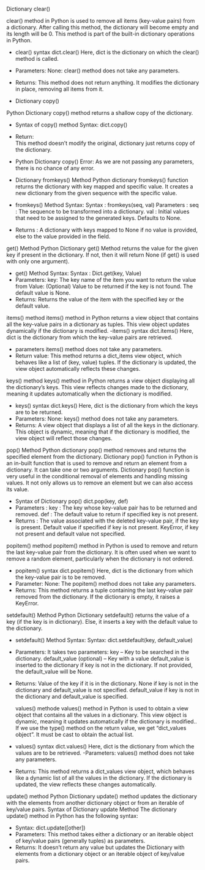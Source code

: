 Dictionary clear()

clear() method in Python is used to remove all items (key-value pairs) from a dictionary. After calling this method, the dictionary will become empty and its length will be 0. This method is part of the built-in dictionary operations in Python.

- clear() syntax
  dict.clear()
  Here, dict is the dictionary on which the clear() method is called.
- Parameters:
  None: clear() method does not take any parameters.
- Returns:
  This method does not return anything. It modifies the dictionary in place, removing all items from it.

- Dictionary copy()

Python Dictionary copy() method returns a shallow copy of the dictionary.

- Syntax of copy() method
  Syntax: dict.copy()
- Return:  
  This method doesn’t modify the original, dictionary just returns copy of the dictionary.
- Python Dictionary copy() Error:
  As we are not passing any parameters, there is no chance of any error.

- Dictionary fromkeys() Method
  Python dictionary fromkeys() function returns the dictionary with key mapped and specific value. It creates a new dictionary from the given sequence with the specific value.
- fromkeys() Method Syntax:
  Syntax : fromkeys(seq, val)
  Parameters :
  seq : The sequence to be transformed into a dictionary.
  val : Initial values that need to be assigned to the generated keys. Defaults to None.
- Returns :
  A dictionary with keys mapped to None if no value is provided, else to the value provided in the field.

get() Method
Python Dictionary get() Method returns the value for the given key if present in the dictionary. If not, then it will return None (if get() is used with only one argument).

- get() Method Syntax:
  Syntax : Dict.get(key, Value)
- Parameters:
  key: The key name of the item you want to return the value from
  Value: (Optional) Value to be returned if the key is not found. The default value is None.
- Returns:
  Returns the value of the item with the specified key or the default value.

items() method
items() method in Python returns a view object that contains all the key-value pairs in a dictionary as tuples. This view object updates dynamically if the dictionary is modified.
-items() syntax
dict.items()
Here, dict is the dictionary from which the key-value pairs are retrieved.

- parameters
  items() method does not take any parameters.
- Return value:
  This method returns a dict_items view object, which behaves like a list of (key, value) tuples. If the dictionary is updated, the view object automatically reflects these changes.

keys() method
keys() method in Python returns a view object displaying all the dictionary’s keys. This view reflects changes made to the dictionary, meaning it updates automatically when the dictionary is modified.

- keys() syntax
  dict.keys()
  Here, dict is the dictionary from which the keys are to be returned.
- Parameters:
  None: keys() method does not take any parameters.
- Returns:
  A view object that displays a list of all the keys in the dictionary. This object is dynamic, meaning that if the dictionary is modified, the view object will reflect those changes.

pop() Method
Python dictionary pop() method removes and returns the specified element from the dictionary.
Dictionary pop() function in Python is an in-built function that is used to remove and return an element from a dictionary. It can take one or two arguments.
Dictionary pop() function is very useful in the conditional removal of elements and handling missing values. It not only allows us to remove an element but we can also access its value.

- Syntax of Dictionary pop()
  dict.pop(key, def)
- Parameters :
  key : The key whose key-value pair has to be returned and removed.
  def : The default value to return if specified key is not present.
- Returns :
  The value associated with the deleted key-value pair, if the key is present.
  Default value if specified if key is not present.
  KeyError, if key not present and default value not specified.

popitem() method
popitem() method in Python is used to remove and return the last key-value pair from the dictionary. It is often used when we want to remove a random element, particularly when the dictionary is not ordered.

- popitem() syntax
  dict.popitem()
  Here, dict is the dictionary from which the key-value pair is to be removed.
- Parameter:
  None: The popitem() method does not take any parameters.
- Returns:
  This method returns a tuple containing the last key-value pair removed from the dictionary.
  If the dictionary is empty, it raises a KeyError.

setdefault() Method
Python Dictionary setdefault() returns the value of a key (if the key is in dictionary). Else, it inserts a key with the default value to the dictionary.

- setdefault() Method Syntax:
  Syntax: dict.setdefault(key, default_value)
- Parameters:
  It takes two parameters:
  key – Key to be searched in the dictionary.
  default_value (optional) – Key with a value default_value is inserted to the dictionary if key is not in the dictionary. If not provided, the default_value will be None.
- Returns:
  Value of the key if it is in the dictionary.
  None if key is not in the dictionary and default_value is not specified.
  default_value if key is not in the dictionary and default_value is specified.

  values() methode
  values() method in Python is used to obtain a view object that contains all the values in a dictionary. This view object is dynamic, meaning it updates automatically if the dictionary is modified.. If we use the type() method on the return value, we get “dict_values object”. It must be cast to obtain the actual list.

- values() syntax
  dict.values()
  Here, dict is the dictionary from which the values are to be retrieved.
  -Parameters:
  values() method does not take any parameters.
- Returns:
  This method returns a dict_values view object, which behaves like a dynamic list of all the values in the dictionary. If the dictionary is updated, the view reflects these changes automatically.

update() method
Python Dictionary update() method updates the dictionary with the elements from another dictionary object or from an iterable of key/value pairs.
Syntax of Dictionary update Method
The dictionary update() method in Python has the following syntax:

- Syntax:
  dict.update([other])
- Parameters:
  This method takes either a dictionary or an iterable object of key/value pairs (generally tuples) as parameters.
- Returns:
  It doesn’t return any value but updates the Dictionary with elements from a dictionary object or an iterable object of key/value pairs.
